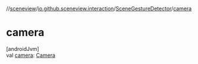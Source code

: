 //[sceneview](../../../index.md)/[io.github.sceneview.interaction](../index.md)/[SceneGestureDetector](index.md)/[camera](camera.md)

# camera

[androidJvm]\
val [camera](camera.md): [Camera](../../com.google.ar.sceneform/-camera/index.md)
